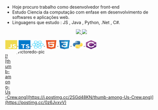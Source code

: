 - Hoje procuro trabalho como desenvolvedor front-end
- Estudo Ciencia da computação com enfase em desenvolvimento de softwares e aplicações web. 
- Linguagens que estudo : JS , Java , Python, .Net , C#.



<div align="center">
  <a href="https://github.com/Victoredo">
  <img height="180em" src="https://github-readme-stats.vercel.app/api?username=Victoredo&show_icons=true&theme=dracula&include_all_commits=true&count_private=true"/>
  <img height="180em" src="https://github-readme-stats.vercel.app/api/top-langs/?username=Victoredo&layout=compact&langs_count=7&theme=dracula"/>
</div>
  
  
  <div style="display: inline_block"><br>
  <img align="center" alt="Victoredo-Js" height="30" width="40" src="https://raw.githubusercontent.com/devicons/devicon/master/icons/javascript/javascript-plain.svg">
  <img align="center" alt="Victoredo-Ts" height="30" width="40" src="https://raw.githubusercontent.com/devicons/devicon/master/icons/typescript/typescript-plain.svg">
  <img align="center" alt="Victoredo-React" height="30" width="40" src="https://raw.githubusercontent.com/devicons/devicon/master/icons/react/react-original.svg">
  <img align="center" alt="Victoredo-HTML" height="30" width="40" src="https://raw.githubusercontent.com/devicons/devicon/master/icons/html5/html5-original.svg">
  <img align="center" alt="Victoredo-CSS" height="30" width="40" src="https://raw.githubusercontent.com/devicons/devicon/master/icons/css3/css3-original.svg">
  <img align="center" alt="Victoredo-Python" height="30" width="40" src="https://raw.githubusercontent.com/devicons/devicon/master/icons/python/python-original.svg">
  <img align="center" alt="Victoredo-Csharp" height="30" width="40" src="https://raw.githubusercontent.com/devicons/devicon/master/icons/csharp/csharp-original.svg">
  <img align="right" alt="Victoredo-pic" height="150" style="border-radius:50px;" src="<iframe src="https://giphy.com/embed/bGgsc5mWoryfgKBx1u" width="480" height="480" frameBorder="0" class="giphy-embed" allowFullScreen></iframe><p><a href="">
  [![thumb-among-Us-Crew.png](https://i.postimg.cc/2SGd48KN/thumb-among-Us-Crew.png)](https://postimg.cc/0z6JvxvV)
</div>
